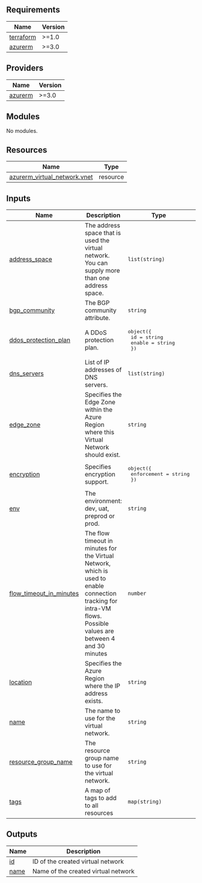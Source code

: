 <!-- BEGIN_TF_DOCS -->
## Requirements

| Name | Version |
|------|---------|
| <a name="requirement_terraform"></a> [terraform](#requirement\_terraform) | >=1.0 |
| <a name="requirement_azurerm"></a> [azurerm](#requirement\_azurerm) | >=3.0 |

## Providers

| Name | Version |
|------|---------|
| <a name="provider_azurerm"></a> [azurerm](#provider\_azurerm) | >=3.0 |

## Modules

No modules.

## Resources

| Name | Type |
|------|------|
| [azurerm_virtual_network.vnet](https://registry.terraform.io/providers/hashicorp/azurerm/latest/docs/resources/virtual_network) | resource |

## Inputs

| Name | Description | Type | Default | Required |
|------|-------------|------|---------|:--------:|
| <a name="input_address_space"></a> [address\_space](#input\_address\_space) | The address space that is used the virtual network. You can supply more than one address space. | `list(string)` | n/a | yes |
| <a name="input_bgp_community"></a> [bgp\_community](#input\_bgp\_community) | The BGP community attribute. | `string` | `null` | no |
| <a name="input_ddos_protection_plan"></a> [ddos\_protection\_plan](#input\_ddos\_protection\_plan) | A DDoS protection plan. | <pre>object({<br>    id     = string<br>    enable = string<br>  })</pre> | `null` | no |
| <a name="input_dns_servers"></a> [dns\_servers](#input\_dns\_servers) | List of IP addresses of DNS servers. | `list(string)` | `[]` | no |
| <a name="input_edge_zone"></a> [edge\_zone](#input\_edge\_zone) | Specifies the Edge Zone within the Azure Region where this Virtual Network should exist. | `string` | `null` | no |
| <a name="input_encryption"></a> [encryption](#input\_encryption) | Specifies encryption support. | <pre>object({<br>    enforcement = string<br>  })</pre> | `null` | no |
| <a name="input_env"></a> [env](#input\_env) | The environment: dev, uat, preprod or prod. | `string` | n/a | yes |
| <a name="input_flow_timeout_in_minutes"></a> [flow\_timeout\_in\_minutes](#input\_flow\_timeout\_in\_minutes) | The flow timeout in minutes for the Virtual Network, which is used to enable connection tracking for intra-VM flows. Possible values are between 4 and 30 minutes | `number` | `null` | no |
| <a name="input_location"></a> [location](#input\_location) | Specifies the Azure Region where the IP address exists. | `string` | n/a | yes |
| <a name="input_name"></a> [name](#input\_name) | The name to use for the virtual network. | `string` | n/a | yes |
| <a name="input_resource_group_name"></a> [resource\_group\_name](#input\_resource\_group\_name) | The resource group name to use for the virtual network. | `string` | n/a | yes |
| <a name="input_tags"></a> [tags](#input\_tags) | A map of tags to add to all resources | `map(string)` | `{}` | no |

## Outputs

| Name | Description |
|------|-------------|
| <a name="output_id"></a> [id](#output\_id) | ID of the created virtual network |
| <a name="output_name"></a> [name](#output\_name) | Name of the created virtual network |
<!-- END_TF_DOCS -->